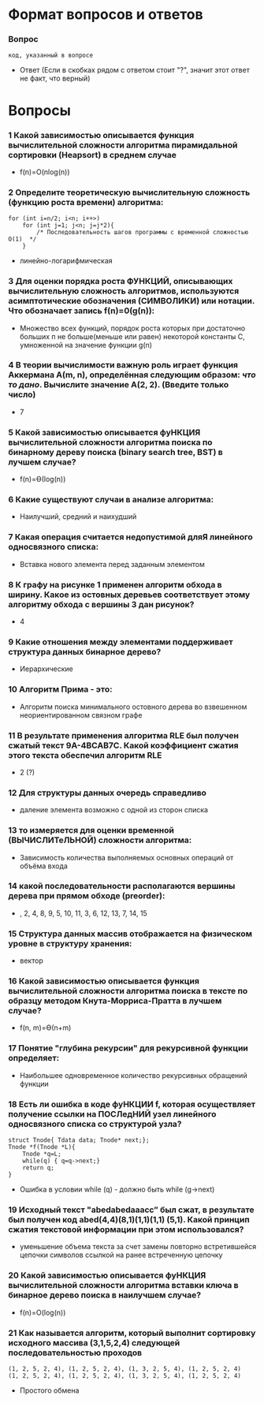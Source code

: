 # Формат вопросов и ответов

### Вопрос

```
код, указанный в вопросе
```

* Ответ (Если в скобках рядом с ответом стоит "?", значит этот ответ не факт, что верный)

# Вопросы

### 1 Какой зависимостью описывается функция вычислительной сложности алгоритма пирамидальной сортировки (Heapsort) в среднем случае

* f(n)=O(nlog(n))

### 2 Определите теоретическую вычислительную сложность (функцию роста времени) алгоритма: 
```
for (int i=n/2; i<n; i++>)
    for (int j=1; j<n; j=j*2){
        /* Последовательность шагов программы с временной сложностью О(1)  */
    }
```

* линейно-логарифмическая

### 3 Для оценки порядка роста ФУНКЦИЙ‚ описывающих вычислительную сложность алгоритмов, используются асимптотические обозначения (СИМВОЛИКИ) или нотации. Что обозначает запись f(n)=0(g(n)):

* Множество всех функций, порядок роста которых при достаточно больших п не больше(меньше или равен) некоторой константы C, умноженной на значение функции g(n)

### 4 B теории вычислимости важную роль играет функция Аккермана A(m, n), определённая следующим образом: *что то дано*. Вычислите значение A(2, 2). (Введите только число)

* 7

### 5 Какой зависимостью описывается фуНКЦИЯ вычислительной сложности алгоритма поиска по бинарному дереву поиска (binary search tree, BST) в лучшем случае?

* f(n)=Ө(log(n))

### 6 Какие существуют случаи в анализе алгоритма:

* Наилучший, средний и наихудший

### 7 Какая операция считается недопустимой дляЯ линейного односвязного списка:

* Вставка нового элемента перед заданным элементом

### 8 К графу на рисунке 1 применен алгоритм обхода в ширину. Кaкoe из остовных деревьев соответствует этому алгоритму обхода с вершины 3 **дан рисунок**?

* 4

### 9 Какие отношения между элементами поддерживает структура данных бинарное дерево?

* Иерархические

### 10 Алгоритм Прима - это:

* Алгоритм поиска минимального остовного дерева во взвешенном неориентированном связном графе

### 11 В результате применения алгоритма RLE был получен сжатый текст 9A-4BCAB7C. Какой коэффициент сжатия этого текста обеспечил алгоритм RLE

* 2 (?)

### 12 Для структуры данных очередь справедливо

* даление элемента возможно с одной из сторон списка

### 13 то измеряется для оценки временной (ВЫЧИСЛИТеЛЬНОЙ) сложности алгоритма:

* Зависимость количества выполняемых основных операций от объёма входа

### 14  какой последовательности располагаются вершины дерева при прямом обходе (preorder):

* , 2, 4, 8, 9, 5, 10, 11, 3, 6, 12, 13, 7, 14, 15

### 15 Структура данных массив отображается на физическом уровне в структуру хранения:

* вектор

### 16 Какой зависимостью описывается функция вычислительной сложности алгоритма поиска в тексте по образцу методом Кнута-Морриса-Пратта в лучшем случае?

* f(n, m)=Ө(n+m)

### 17 Понятие "глубина рекурсии" для рекурсивной функции определяет:

* Наибольшее одновременное количество рекурсивных обращений функции

### 18 Есть ли ошибка в коде фуНКЦИИ f, которая осуществляет получение ссылки на ПОСЛедНИЙ узел линейного односвязного списка со структурой узла?

```
struct Tnode{ Tdata data; Tnode* next;};
Tnode *f(Tnode *L){
    Tnode *q=L;
    while(q) { q=q->next;}
    return q;
}
```

* Ошибка в условии while (q) - должно быть while (g->next)

### 19 Исходный текст "abedabedaaacc” был сжат, в результате был получен код abed(4,4)(8,1)(1,1)(1,1) (5,1). Какой принцип сжатия текстовой информации при этом использовался?

* уменьшение объема текста за счет замены повторно встретившейся цепочки символов ссылкой на ранее встреченную цепочку

### 20 Какой зависимостью описывается фуНКЦИЯ вычислительной сложности алгоритма вставки ключа в бинарное дерево поиска в наилучшем случае?

* f(n)=O(log(n))

### 21 Как называется алгоритм, который выполнит сортировку исходного массива (3,1,5,2,4) следующей последовательностью проходов

```
(1, 2, 5, 2, 4), (1, 2, 5, 2, 4), (1, 3, 2, 5, 4), (1, 2, 5, 2, 4)
(1, 2, 5, 2, 4), (1, 2, 5, 2, 4), (1, 3, 2, 5, 4), (1, 2, 5, 2, 4)
```

* Простого обмена